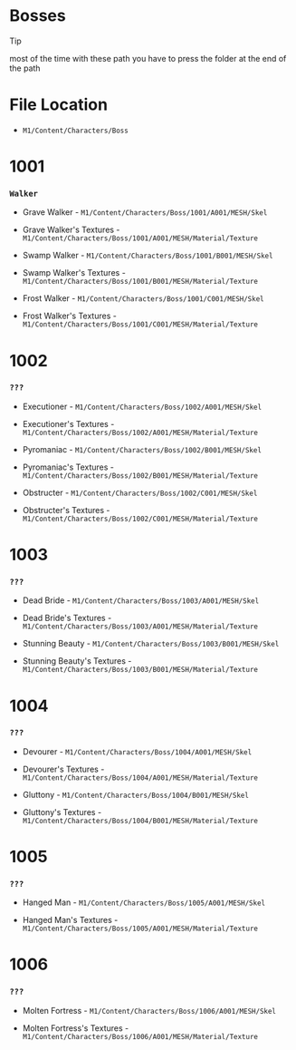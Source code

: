 # Bosses 


>[!TIP]
> most of the time with these path you have to press the folder at the end of the path 
>
>
>


# File Location 


* `M1/Content/Characters/Boss`


# 1001 
### `Walker` 

 - Grave Walker - `M1/Content/Characters/Boss/1001/A001/MESH/Skel`


 - Grave Walker's Textures - `M1/Content/Characters/Boss/1001/A001/MESH/Material/Texture`


 - Swamp Walker - `M1/Content/Characters/Boss/1001/B001/MESH/Skel`


 - Swamp Walker's Textures - `M1/Content/Characters/Boss/1001/B001/MESH/Material/Texture`


 - Frost Walker - `M1/Content/Characters/Boss/1001/C001/MESH/Skel`


 - Frost Walker's Textures - `M1/Content/Characters/Boss/1001/C001/MESH/Material/Texture`



# 1002 
### `???`


 - Executioner - `M1/Content/Characters/Boss/1002/A001/MESH/Skel`


 - Executioner's Textures - `M1/Content/Characters/Boss/1002/A001/MESH/Material/Texture`


 - Pyromaniac - `M1/Content/Characters/Boss/1002/B001/MESH/Skel`


 - Pyromaniac's Textures - `M1/Content/Characters/Boss/1002/B001/MESH/Material/Texture`


 - Obstructer - `M1/Content/Characters/Boss/1002/C001/MESH/Skel`


 - Obstructer's Textures - `M1/Content/Characters/Boss/1002/C001/MESH/Material/Texture`


# 1003 
### `???`


 - Dead Bride - `M1/Content/Characters/Boss/1003/A001/MESH/Skel`


 - Dead Bride's Textures - `M1/Content/Characters/Boss/1003/A001/MESH/Material/Texture`

 
 - Stunning Beauty - `M1/Content/Characters/Boss/1003/B001/MESH/Skel`

 
 - Stunning Beauty's Textures - `M1/Content/Characters/Boss/1003/B001/MESH/Material/Texture`


# 1004 
### `???`


 - Devourer - `M1/Content/Characters/Boss/1004/A001/MESH/Skel` 
 

 - Devourer's Textures - `M1/Content/Characters/Boss/1004/A001/MESH/Material/Texture`


 - Gluttony - `M1/Content/Characters/Boss/1004/B001/MESH/Skel`


 - Gluttony's Textures - `M1/Content/Characters/Boss/1004/B001/MESH/Material/Texture`


# 1005
### `???`


 - Hanged Man - `M1/Content/Characters/Boss/1005/A001/MESH/Skel`


 - Hanged Man's Textures - `M1/Content/Characters/Boss/1005/A001/MESH/Material/Texture`


# 1006
### `???` 


 - Molten Fortress - `M1/Content/Characters/Boss/1006/A001/MESH/Skel`


 - Molten Fortress's Textures - `M1/Content/Characters/Boss/1006/A001/MESH/Material/Texture`


